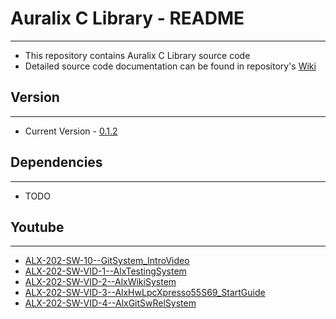 # Auralix C Library - README
---
- This repository contains Auralix C Library source code
- Detailed source code documentation can be found in repository's [Wiki](Wiki/alxWiki_Home.md)

## Version
---
- Current Version - [0.1.2](https://bitbucket.org/-auralix-/alx-202-af-10-1_auralixclib/commits/tag/0.1.2)

## Dependencies
---
- TODO

## Youtube
---
- [ALX-202-SW-10--GitSystem_IntroVideo](https://youtu.be/nFu7CV_JDlc)
- [ALX-202-SW-VID-1--AlxTestingSystem](https://youtu.be/ExWDTswHC3M)
- [ALX-202-SW-VID-2--AlxWikiSystem](https://youtu.be/qGzHsdMJJxE)
- [ALX-202-SW-VID-3--AlxHwLpcXpresso55S69_StartGuide](https://youtu.be/_WEcMA0Qp60)
- [ALX-202-SW-VID-4--AlxGitSwRelSystem](https://youtu.be/ikqoyKX9rQ0)
